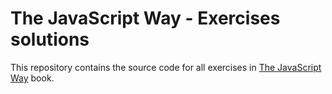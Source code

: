 # The JavaScript Way - Exercises solutions

This repository contains the source code for all exercises in [The JavaScript Way](https://github.com/bpesquet/thejsway) book.
